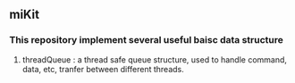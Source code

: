 ## miKit
### This repository implement several useful baisc data structure
 
1. threadQueue : a thread safe queue structure, used to handle command, data, etc, tranfer between different threads.